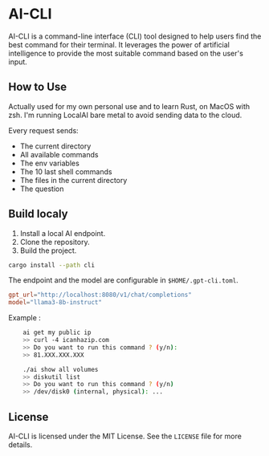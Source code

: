 # AI-CLI

AI-CLI is a command-line interface (CLI) tool designed to help users find the best command for their terminal. It leverages the power of artificial intelligence to provide the most suitable command based on the user's input.

## How to Use

Actually used for my own personal use and to learn Rust, on MacOS with zsh.
I'm running LocalAI bare metal to avoid sending data to the cloud.

Every request sends:
- The current directory
- All available commands
- The env variables
- The 10 last shell commands
- The files in the current directory
- The question

## Build localy

1. Install a local AI endpoint.
2. Clone the repository.
3. Build the project.

```bash
cargo install --path cli
```

The endpoint and the model are configurable in `$HOME/.gpt-cli.toml`.

```toml
gpt_url="http://localhost:8080/v1/chat/completions"
model="llama3-8b-instruct"
```

Example : 
```bash
    ai get my public ip 
    >> curl -4 icanhazip.com
    >> Do you want to run this command ? (y/n):
    >> 81.XXX.XXX.XXX
```

```bash
    ./ai show all volumes
    >> diskutil list
    >> Do you want to run this command ? (y/n)
    >> /dev/disk0 (internal, physical): ...
```


## License

AI-CLI is licensed under the MIT License. See the `LICENSE` file for more details.